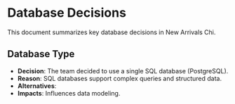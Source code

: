 # Database Decisions

This document summarizes key database decisions in New Arrivals Chi.

## Database Type
- **Decision**: The team decided to use a single SQL database (PostgreSQL).
- **Reason**: SQL databases support complex queries and structured data.
- **Alternatives**:
- **Impacts**: Influences data modeling.